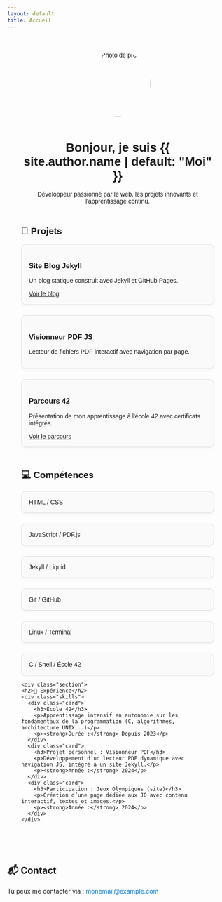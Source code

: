 ```yaml
---
layout: default
title: Accueil
---
```



<style>
  .portfolio {
    max-width: 900px;
    margin: auto;
    padding: 2rem;
    font-family: sans-serif;
  }

  .intro {
    text-align: center;
  }

  .intro img {
    width: 150px;
    border-radius: 50%;
    margin-bottom: 1rem;
  }

  .section {
    margin-top: 3rem;
  }

  .projects, .skills {
    display: grid;
    grid-template-columns: repeat(auto-fit, minmax(220px, 1fr));
    gap: 1.5rem;
  }

  .card {
    border: 1px solid #ddd;
    border-radius: 10px;
    padding: 1rem;
    background: #fafafa;
    box-shadow: 0 2px 6px rgba(0,0,0,0.05);
  }

  .card img {
    max-width: 100%;
    border-radius: 8px;
  }

  .contact a {
    color: #0077cc;
    text-decoration: none;
  }
</style>

<div class="portfolio">

  <div class="intro">
    <img src="{{ '/assets/data/42/img/bordenoy.jpg' | relative_url }}" alt="Photo de profil">
    <h1>Bonjour, je suis {{ site.author.name | default: "Moi" }}</h1>
    <p>Développeur passionné par le web, les projets innovants et l'apprentissage continu.</p>
  </div>

  <div class="section">
    <h2>🚀 Projets</h2>
    <div class="projects">
      <div class="card">
        <h3>Site Blog Jekyll</h3>
        <p>Un blog statique construit avec Jekyll et GitHub Pages.</p>
        <a href="/blog">Voir le blog</a>
      </div>
      <div class="card">
        <h3>Visionneur PDF JS</h3>
        <p>Lecteur de fichiers PDF interactif avec navigation par page.</p>
      </div>
      <div class="card">
        <h3>Parcours 42</h3>
        <p>Présentation de mon apprentissage à l'école 42 avec certificats intégrés.</p>
        <a href="/42">Voir le parcours</a>
      </div>
    </div>
  </div>

  <div class="section">
    <h2>💻 Compétences</h2>
    <div class="skills">
      <div class="card">HTML / CSS</div>
      <div class="card">JavaScript / PDF.js</div>
      <div class="card">Jekyll / Liquid</div>
      <div class="card">Git / GitHub</div>
      <div class="card">Linux / Terminal</div>
      <div class="card">C / Shell / École 42</div>
    </div>
  </div>

    <div class="section">
    <h2>🧰 Expérience</h2>
    <div class="skills">
      <div class="card">
        <h3>École 42</h3>
        <p>Apprentissage intensif en autonomie sur les fondamentaux de la programmation (C, algorithmes, architecture UNIX...)</p>
        <p><strong>Durée :</strong> Depuis 2023</p>
      </div>
      <div class="card">
        <h3>Projet personnel : Visionneur PDF</h3>
        <p>Développement d’un lecteur PDF dynamique avec navigation JS, intégré à un site Jekyll.</p>
        <p><strong>Année :</strong> 2024</p>
      </div>
      <div class="card">
        <h3>Participation : Jeux Olympiques (site)</h3>
        <p>Création d’une page dédiée aux JO avec contenu interactif, textes et images.</p>
        <p><strong>Année :</strong> 2024</p>
      </div>
    </div>
  </div>


  <div class="section contact">
    <h2>📬 Contact</h2>
    <p>Tu peux me contacter via : <a href="mailto:monemail@example.com">monemail@example.com</a></p>
  </div>

</div>